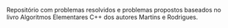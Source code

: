 Repositório com problemas resolvidos e problemas propostos baseados no livro Algoritmos Elementares C++
dos autores Martins e Rodrigues.

